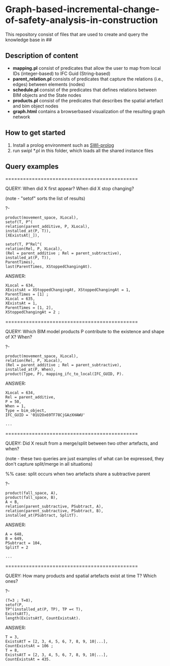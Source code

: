# Graph-based-incremental-change-of-safety-analysis-in-construction
This repository consist of files that are used to create and query the knowledge base in ##


## Description of content
  * **mapping.pl** consist of predicates that allow the user to map from local IDs (integer-based) to IFC Guid (String-based)
  * **parent_relation.pl** consists of predicates that capture the relations (i.e., edges) between elements (nodes)
  * **schedule.pl** consist of the predicates that defines relations between BIM objects and the State nodes
  * **products.pl** consist of the predicates that describes the spatial artefact and bim object nodes
  * **graph.html** contains a browserbased visualization of the resulting graph network

## How to get started
  1. Install a prolog environment such as [SWI-prolog](https://www.swi-prolog.org)
  2. run swipl *.pl in this folder, which loads all the shared instance files

## Query examples
=============================================

QUERY: When did X first appear? When did X stop changing?

(note - "setof" sorts the list of results)

?-

    product(movement_space, XLocal),
    setof(T, P^(
    relation(parent_additive, P, XLocal),
    installed_at(P, T)),
    [XExistsAt|_]),

    setof(T, P^Rel^(
    relation(Rel, P, XLocal),
    (Rel = parent_additive ; Rel = parent_subtractive),
    installed_at(P, T)),
    ParentTimes),
    last(ParentTimes, XStoppedChangingAt).


ANSWER:

    XLocal = 634,
    XExistsAt = XStoppedChangingAt, XStoppedChangingAt = 1,
    ParentTimes = [1] ;
    XLocal = 635,
    XExistsAt = 1,
    ParentTimes = [1, 2],
    XStoppedChangingAt = 2 ;


=============================================

QUERY: Which BIM model products P contribute to the existence and shape of X? When?

?-

    product(movement_space, XLocal),
    relation(Rel, P, XLocal),
    (Rel = parent_additive ; Rel = parent_subtractive),
    installed_at(P, When),
    product(Type, P), mapping_ifc_to_local(IFC_GUID, P).

ANSWER:

    XLocal = 634,
    Rel = parent_additive,
    P = 50,
    When = 1,
    Type = bim_object,
    IFC_GUID = '01U2Ox69TF78CjGAzXHAWU'

    ...

=============================================

QUERY: Did X result from a merge/split between two other artefacts, and when?

(note - these two queries are just examples of what can be expressed, they don't capture split/merge in all situations)

%% case: split occurs when two artefacts share a subtractive parent

?-

    product(fall_space, A),
    product(fall_space, B),
    A < B,
    relation(parent_subtractive, PSubtract, A),
    relation(parent_subtractive, PSubtract, B),
    installed_at(PSubtract, SplitT).

ANSWER:

    A = 648,
    B = 649,
    PSubtract = 104,
    SplitT = 2 

    ...

=============================================

QUERY: How many products and spatial artefacts exist at time T? Which ones?

?-

    (T=3 ; T=8),
    setof(P,
    TP^(installed_at(P, TP), TP =< T),
    ExistsAtT),
    length(ExistsAtT, CountExistsAt).

ANSWER:

    T = 3,
    ExistsAtT = [2, 3, 4, 5, 6, 7, 8, 9, 10|...],
    CountExistsAt = 106 ;
    T = 8,
    ExistsAtT = [2, 3, 4, 5, 6, 7, 8, 9, 10|...],
    CountExistsAt = 435.

